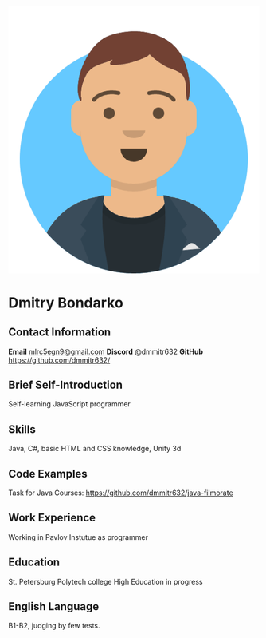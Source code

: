 ![Photo](https://github.com/dmmitr632/rsschool-cv/blob/gh-pages/myavatar.png)

# Dmitry Bondarko

## Contact Information

**Email** mlrc5egn9@gmail.com
**Discord** @dmmitr632
**GitHub** https://github.com/dmmitr632/

## Brief Self-Introduction

Self-learning JavaScript programmer

## Skills

Java, C#, basic HTML and CSS knowledge, Unity 3d

## Code Examples

Task for Java Courses: https://github.com/dmmitr632/java-filmorate

## Work Experience

Working in Pavlov Instutue as programmer

## Education

St. Petersburg Polytech college
High Education in progress

## English Language

B1-B2, judging by few tests.
